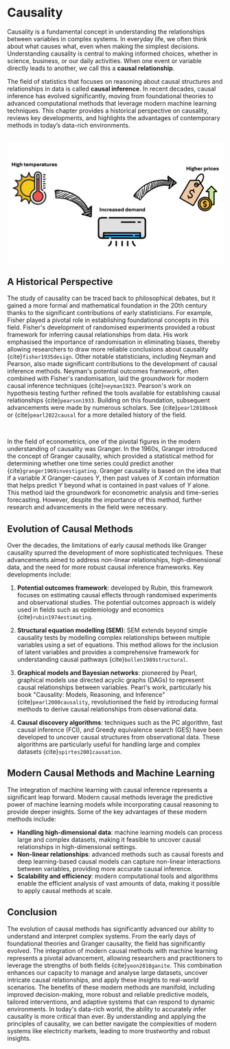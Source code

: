 # Causality 

Causality is a fundamental concept in understanding the relationships between variables in complex systems. In everyday life, we often think about what causes what, even when making the simplest decisions. Understanding causality is central to making informed choices, whether in science, business, or our daily activities. When one event or variable directly leads to another, we call this a **causal relationship**.

The field of statistics that focuses on reasoning about causal structures and relationships in data is called **causal inference**. In recent decades, causal inference has evolved significantly, moving from foundational theories to advanced computational methods that leverage modern machine learning techniques. This chapter provides a historical perspective on causality, reviews key developments, and highlights the advantages of contemporary methods in today’s data-rich environments.

<br>

<img src="causality.png" alt="causality" align="center" width="800px"/>

<br>


## A Historical Perspective

The study of causality can be traced back to philosophical debates, but it gained a more formal and mathematical foundation in the 20th century thanks to the significant contributions of early statisticians. For example, Fisher played a pivotal role in establishing foundational concepts in this field. Fisher's development of randomised experiments provided a robust framework for inferring causal relationships from data. His work emphasised the importance of randomisation in eliminating biases, thereby allowing researchers to draw more reliable conclusions about causality​ {cite}`fisher1935design`. Other notable statisticians, including Neyman and Pearson, also made significant contributions to the development of causal inference methods. Neyman's potential outcomes framework, often combined with Fisher's randomisation, laid the groundwork for modern causal inference techniques {cite}`neyman1923`. Pearson's work on hypothesis testing further refined the tools available for establishing causal relationships {cite}`pearson1933`. Building on this foundation, subsequent advancements were made by numerous scholars. See {cite}`pearl2018book` or {cite}`pearl2022causal` for a more detailed history of the field.

<br>

In the field of econometrics, one of the pivotal figures in the modern understanding of causality was Granger. In the 1960s, Granger introduced the concept of Granger causality, which provided a statistical method for determining whether one time series could predict another {cite}`granger1969investigating`. Granger causality is based on the idea that if a variable $X$ Granger-causes $Y$, then past values of $X$ contain information that helps predict $Y$ beyond what is contained in past values of $Y$ alone. This method laid the groundwork for econometric analysis and time-series forecasting. However, despite the importance of this method, further research and advancements in the field were necessary.

## Evolution of Causal Methods

Over the decades, the limitations of early causal methods like Granger causality spurred the development of more sophisticated techniques. These advancements aimed to address non-linear relationships, high-dimensional data, and the need for more robust causal inference frameworks. Key developments include:

1. **Potential outcomes framework**: developed by Rubin, this framework focuses on estimating causal effects through randomised experiments and observational studies. The potential outcomes approach is widely used in fields such as epidemiology and economics {cite}`rubin1974estimating`.

2. **Structural equation modelling (SEM)**: SEM extends beyond simple causality tests by modelling complex relationships between multiple variables using a set of equations. This method allows for the inclusion of latent variables and provides a comprehensive framework for understanding causal pathways {cite}`bollen1989structural`.

3. **Graphical models and Bayesian networks**: pioneered by Pearl, graphical models use directed acyclic graphs (DAGs) to represent causal relationships between variables. Pearl's work, particularly his book "Causality: Models, Reasoning, and Inference" {cite}`pearl2000causality`, revolutionised the field by introducing formal methods to derive causal relationships from observational data.

4. **Causal discovery algorithms**: techniques such as the PC algorithm, fast causal inference (FCI), and Greedy equivalence search (GES) have been developed to uncover causal structures from observational data. These algorithms are particularly useful for handling large and complex datasets {cite}`spirtes2001causation`.


## Modern Causal Methods and Machine Learning

The integration of machine learning with causal inference represents a significant leap forward. Modern causal methods leverage the predictive power of machine learning models while incorporating causal reasoning to provide deeper insights. Some of the key advantages of these modern methods include:

- **Handling high-dimensional data**: machine learning models can process large and complex datasets, making it feasible to uncover causal relationships in high-dimensional settings.
- **Non-linear relationships**: advanced methods such as causal forests and deep learning-based causal models can capture non-linear interactions between variables, providing more accurate causal inference.
- **Scalability and efficiency**: modern computational tools and algorithms enable the efficient analysis of vast amounts of data, making it possible to apply causal methods at scale.


## Conclusion

The evolution of causal methods has significantly advanced our ability to understand and interpret complex systems. From the early days of foundational theories and Granger causality, the field has significantly evolved. The integration of modern causal methods with machine learning represents a pivotal advancement, allowing researchers and practitioners to leverage the strengths of both fields {cite}`yoon2018ganite`. This combination enhances our capacity to manage and analyse large datasets, uncover intricate causal relationships, and apply these insights to real-world scenarios. The benefits of these modern methods are manifold, including improved decision-making, more robust and reliable predictive models, tailored interventions, and adaptive systems that can respond to dynamic environments. In today's data-rich world, the ability to accurately infer causality is more critical than ever. By understanding and applying the principles of causality, we can better navigate the complexities of modern systems like electricity markets, leading to more trustworthy and robust insights.
